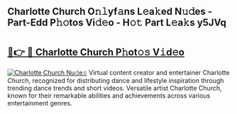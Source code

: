 ## Charlotte Church O𝚗𝚕yf𝚊ns L𝚎a𝚔ed N𝚞𝚍es - Part-Edd P𝚑𝚘tos Vi𝚍𝚎o - H𝚘𝚝 Part L𝚎a𝚔s y5JVq

# <h2><a href="http://kf9c39.oniu.top/?m=Charlotte+Church">🔗👉 🔴 Charlotte Church P𝚑ot𝚘𝚜 V𝚒d𝚎o</a></h2>

[![Charlotte Church Nu𝚍e𝚜](https://i.imgur.com/0qMVB7G.gif)](http://kf9c39.oniu.top/?m=Charlotte+Church)
Virtual content creator and entertainer Charlotte Church, recognized for distributing dance and lifestyle inspiration through trending dance trends and short videos. Versatile artist Charlotte Church, known for their remarkable abilities and achievements across various entertainment genres.  
